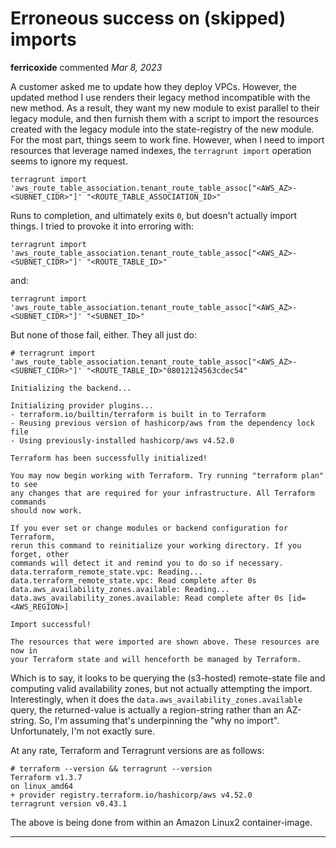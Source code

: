 # Erroneous success on (skipped) imports

**ferricoxide** commented *Mar 8, 2023*

A customer asked me to update how they deploy VPCs. However, the updated method I use renders their legacy method incompatible with the new method. As a result, they want my new module to exist parallel to their legacy module, and then furnish them with a script to import the resources created with the legacy module into the state-registry of the new module. For the most part, things seem to work fine. However, when I need to import resources that leverage named indexes, the `terragrunt import` operation seems to ignore my request.

~~~
terragrunt import 'aws_route_table_association.tenant_route_table_assoc["<AWS_AZ>-<SUBNET_CIDR>"]' "<ROUTE_TABLE_ASSOCIATION_ID>"
~~~ 

Runs to completion, and ultimately exits `0`, but doesn't actually import things. I tried to provoke it into erroring with:
~~~
terragrunt import 'aws_route_table_association.tenant_route_table_assoc["<AWS_AZ>-<SUBNET_CIDR>"]' "<ROUTE_TABLE_ID>"
~~~ 
and:
~~~
terragrunt import 'aws_route_table_association.tenant_route_table_assoc["<AWS_AZ>-<SUBNET_CIDR>"]' "<SUBNET_ID>"
~~~ 

But none of those fail, either. They all just do:

~~~
# terragrunt import 'aws_route_table_association.tenant_route_table_assoc["<AWS_AZ>-<SUBNET_CIDR>"]' "<ROUTE_TABLE_ID>"08012124563cdec54"

Initializing the backend...

Initializing provider plugins...
- terraform.io/builtin/terraform is built in to Terraform
- Reusing previous version of hashicorp/aws from the dependency lock file
- Using previously-installed hashicorp/aws v4.52.0

Terraform has been successfully initialized!

You may now begin working with Terraform. Try running "terraform plan" to see
any changes that are required for your infrastructure. All Terraform commands
should now work.

If you ever set or change modules or backend configuration for Terraform,
rerun this command to reinitialize your working directory. If you forget, other
commands will detect it and remind you to do so if necessary.
data.terraform_remote_state.vpc: Reading...
data.terraform_remote_state.vpc: Read complete after 0s
data.aws_availability_zones.available: Reading...
data.aws_availability_zones.available: Read complete after 0s [id=<AWS_REGION>]

Import successful!

The resources that were imported are shown above. These resources are now in
your Terraform state and will henceforth be managed by Terraform.
~~~

Which is to say, it looks to be querying the (s3-hosted) remote-state file and computing valid availability zones, but not actually attempting the import. Interestingly, when it does the `data.aws_availability_zones.available` query, the returned-value is actually a region-string rather than an AZ-string. So, I'm assuming that's underpinning the "why no import". Unfortunately, I'm not exactly sure.

At any rate, Terraform and Terragrunt versions are as follows:
~~~
# terraform --version && terragrunt --version
Terraform v1.3.7
on linux_amd64
+ provider registry.terraform.io/hashicorp/aws v4.52.0
terragrunt version v0.43.1
~~~

The above is being done from within an Amazon Linux2 container-image.
<br />
***


